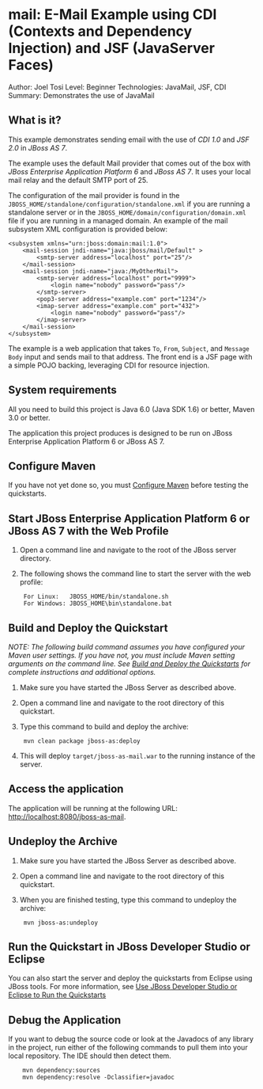mail: E-Mail Example using CDI (Contexts and Dependency Injection) and JSF (JavaServer Faces)
================================================================================================
Author: Joel Tosi
Level: Beginner
Technologies: JavaMail, JSF, CDI
Summary: Demonstrates the use of JavaMail

What is it?
-----------

This example demonstrates sending email with the use of *CDI 1.0* and *JSF 2.0* in *JBoss AS 7*.

The example uses the default Mail provider that comes out of the box with *JBoss Enterprise Application Platform 6* and *JBoss AS 7*.  It uses your local mail relay and the default SMTP port of 25.

The configuration of the mail provider is found in the `JBOSS_HOME/standalone/configuration/standalone.xml` if you are running a standalone server or in the `JBOSS_HOME/domain/configuration/domain.xml` file if you are running in a managed domain. An example of the mail subsystem XML configuration is provided below:

    <subsystem xmlns="urn:jboss:domain:mail:1.0">
        <mail-session jndi-name="java:jboss/mail/Default" >
            <smtp-server address="localhost" port="25"/>
        </mail-session>
        <mail-session jndi-name="java:/MyOtherMail">
            <smtp-server address="localhost" port="9999">
                <login name="nobody" password="pass"/>
            </smtp-server>
            <pop3-server address="example.com" port="1234"/>
            <imap-server address="example.com" port="432">
                <login name="nobody" password="pass"/>
            </imap-server>
        </mail-session>
    </subsystem>

The example is a web application that takes `To`, `From`, `Subject`, and `Message Body` input and sends mail to that address. The front end is a JSF page with a simple POJO backing, leveraging CDI for resource injection.

System requirements
-------------------

All you need to build this project is Java 6.0 (Java SDK 1.6) or better, Maven 3.0 or better.

The application this project produces is designed to be run on JBoss Enterprise Application Platform 6 or JBoss AS 7. 

 
Configure Maven
---------------

If you have not yet done so, you must [Configure Maven](../README.md#mavenconfiguration) before testing the quickstarts.


Start JBoss Enterprise Application Platform 6 or JBoss AS 7 with the Web Profile
-------------------------

1. Open a command line and navigate to the root of the JBoss server directory.
2. The following shows the command line to start the server with the web profile:

        For Linux:   JBOSS_HOME/bin/standalone.sh
        For Windows: JBOSS_HOME\bin\standalone.bat

 
Build and Deploy the Quickstart
-------------------------

_NOTE: The following build command assumes you have configured your Maven user settings. If you have not, you must include Maven setting arguments on the command line. See [Build and Deploy the Quickstarts](../README.md#buildanddeploy) for complete instructions and additional options._

1. Make sure you have started the JBoss Server as described above.
2. Open a command line and navigate to the root directory of this quickstart.
3. Type this command to build and deploy the archive:

        mvn clean package jboss-as:deploy

4. This will deploy `target/jboss-as-mail.war` to the running instance of the server.


Access the application 
---------------------

The application will be running at the following URL: <http://localhost:8080/jboss-as-mail>. 


Undeploy the Archive
--------------------

1. Make sure you have started the JBoss Server as described above.
2. Open a command line and navigate to the root directory of this quickstart.
3. When you are finished testing, type this command to undeploy the archive:

        mvn jboss-as:undeploy


Run the Quickstart in JBoss Developer Studio or Eclipse
-------------------------------------
You can also start the server and deploy the quickstarts from Eclipse using JBoss tools. For more information, see [Use JBoss Developer Studio or Eclipse to Run the Quickstarts](../README.md#useeclipse) 


Debug the Application
------------------------------------

If you want to debug the source code or look at the Javadocs of any library in the project, run either of the following commands to pull them into your local repository. The IDE should then detect them.

        mvn dependency:sources
        mvn dependency:resolve -Dclassifier=javadoc
